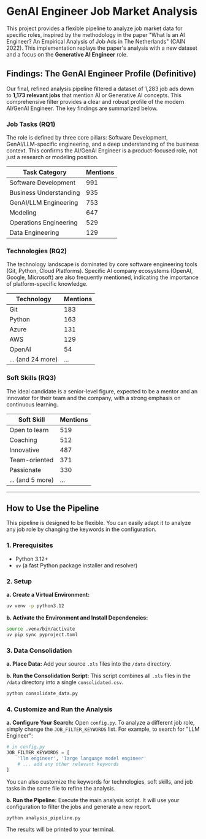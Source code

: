# GenAI Engineer Job Market Analysis

This project provides a flexible pipeline to analyze job market data for specific roles, inspired by the methodology in the paper "What Is an AI Engineer? An Empirical Analysis of Job Ads in The Netherlands" (CAIN 2022). This implementation replays the paper's analysis with a new dataset and a focus on the **Generative AI Engineer** role.

## Findings: The GenAI Engineer Profile (Definitive)

Our final, refined analysis pipeline filtered a dataset of 1,283 job ads down to **1,173 relevant jobs** that mention AI or Generative AI concepts. This comprehensive filter provides a clear and robust profile of the modern AI/GenAI Engineer. The key findings are summarized below.

### Job Tasks (RQ1)

The role is defined by three core pillars: Software Development, GenAI/LLM-specific engineering, and a deep understanding of the business context. This confirms the AI/GenAI Engineer is a product-focused role, not just a research or modeling position.

| Task Category          | Mentions |
| ---------------------- | -------- |
| Software Development   | 991      |
| Business Understanding | 935      |
| GenAI/LLM Engineering  | 753      |
| Modeling               | 647      |
| Operations Engineering | 529      |
| Data Engineering       | 129      |

### Technologies (RQ2)

The technology landscape is dominated by core software engineering tools (Git, Python, Cloud Platforms). Specific AI company ecosystems (OpenAI, Google, Microsoft) are also frequently mentioned, indicating the importance of platform-specific knowledge.

| Technology        | Mentions |
| ----------------- | -------- |
| Git               | 183      |
| Python            | 163      |
| Azure             | 131      |
| AWS               | 129      |
| OpenAI            | 54       |
| ... (and 24 more) | ...      |

### Soft Skills (RQ3)

The ideal candidate is a senior-level figure, expected to be a mentor and an innovator for their team and the company, with a strong emphasis on continuous learning.

| Soft Skill       | Mentions |
| ---------------- | -------- |
| Open to learn    | 519      |
| Coaching         | 512      |
| Innovative       | 487      |
| Team-oriented    | 371      |
| Passionate       | 330      |
| ... (and 5 more) | ...      |

---

## How to Use the Pipeline

This pipeline is designed to be flexible. You can easily adapt it to analyze any job role by changing the keywords in the configuration.

### 1. Prerequisites

- Python 3.12+
- `uv` (a fast Python package installer and resolver)

### 2. Setup

**a. Create a Virtual Environment:**

```bash
uv venv -p python3.12
```

**b. Activate the Environment and Install Dependencies:**

```bash
source .venv/bin/activate
uv pip sync pyproject.toml
```

### 3. Data Consolidation

**a. Place Data:** Add your source `.xls` files into the `/data` directory.

**b. Run the Consolidation Script:** This script combines all `.xls` files in the `/data` directory into a single `consolidated.csv`.

```bash
python consolidate_data.py
```

### 4. Customize and Run the Analysis

**a. Configure Your Search:**
Open `config.py`. To analyze a different job role, simply change the `JOB_FILTER_KEYWORDS` list. For example, to search for "LLM Engineer":

```python
# in config.py
JOB_FILTER_KEYWORDS = [
    'llm engineer', 'large language model engineer'
    # ... add any other relevant keywords
]
```

You can also customize the keywords for technologies, soft skills, and job tasks in the same file to refine the analysis.

**b. Run the Pipeline:**
Execute the main analysis script. It will use your configuration to filter the jobs and generate a new report.

```bash
python analysis_pipeline.py
```

The results will be printed to your terminal.

